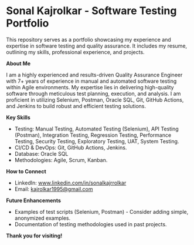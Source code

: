 # Sonal Kajrolkar - Software Testing Portfolio

This repository serves as a portfolio showcasing my experience and expertise in software testing and quality assurance. It includes my resume, outlining my skills, professional experience, and projects.

**About Me**

I am a highly experienced and results-driven Quality Assurance Engineer with 7+ years of experience in manual and automated software testing within Agile environments. My expertise lies in delivering high-quality software through meticulous test planning, execution, and analysis. I am proficient in utilizing Selenium, Postman, Oracle SQL, Git, GitHub Actions, and Jenkins to build robust and efficient testing solutions.

**Key Skills**

*   Testing: Manual Testing, Automated Testing (Selenium), API Testing (Postman), Integration Testing, Regression Testing, Performance Testing, Security Testing, Exploratory Testing, UAT, System Testing.
*   CI/CD & DevOps: Git, GitHub Actions, Jenkins.
*   Database: Oracle SQL
*   Methodologies: Agile, Scrum, Kanban.

**How to Connect**

*   LinkedIn: www.linkedin.com/in/sonalkajrrolkar
*   Email: kajrolkar1995@gmail.com

**Future Enhancements**

*   Examples of test scripts (Selenium, Postman) - Consider adding simple, anonymized examples.
*   Documentation of testing methodologies used in past projects.

**Thank you for visiting!**
